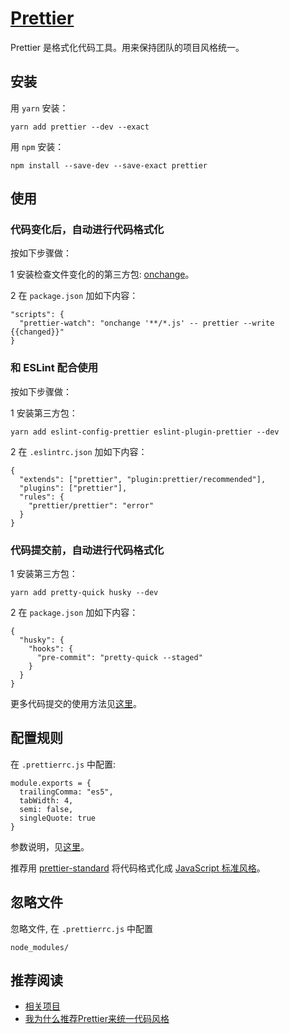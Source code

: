 # [Prettier](https://prettier.io)
Prettier 是格式化代码工具。用来保持团队的项目风格统一。

## 安装
用 `yarn` 安装：
```
yarn add prettier --dev --exact
```

用 `npm` 安装：

```
npm install --save-dev --save-exact prettier
```

## 使用
### 代码变化后，自动进行代码格式化
按如下步骤做：

1 安装检查文件变化的的第三方包: [onchange](https://www.npmjs.com/package/onchange)。

2 在 `package.json` 加如下内容：
```
"scripts": {
  "prettier-watch": "onchange '**/*.js' -- prettier --write {{changed}}"
}
```

### 和 ESLint 配合使用
按如下步骤做：

1 安装第三方包：
```
yarn add eslint-config-prettier eslint-plugin-prettier --dev
```

2 在 `.eslintrc.json` 加如下内容：
```
{
  "extends": ["prettier", "plugin:prettier/recommended"],
  "plugins": ["prettier"],
  "rules": {
    "prettier/prettier": "error"
  }
}
```

### 代码提交前，自动进行代码格式化
1 安装第三方包：
```
yarn add pretty-quick husky --dev
```

2 在 `package.json` 加如下内容：
```
{
  "husky": {
    "hooks": {
      "pre-commit": "pretty-quick --staged"
    }
  }
}
```

更多代码提交的使用方法见[这里](https://prettier.io/docs/en/precommit.html)。

## 配置规则
在 `.prettierrc.js` 中配置:

```
module.exports = {
  trailingComma: "es5",
  tabWidth: 4,
  semi: false,
  singleQuote: true
}
```

参数说明，见[这里](https://prettier.io/docs/en/options.html)。

推荐用 [prettier-standard](https://github.com/sheerun/prettier-standard) 将代码格式化成
[JavaScript 标准风格](https://github.com/standard/standard/blob/master/docs/README-zhcn.md)。


## 忽略文件
忽略文件, 在 `.prettierrc.js` 中配置
```
node_modules/
```

## 推荐阅读
* [相关项目](https://prettier.io/docs/en/related-projects.html)
* [我为什么推荐Prettier来统一代码风格](https://yq.aliyun.com/articles/694576)